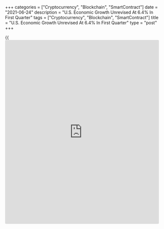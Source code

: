 +++
categories = ["Cryptocurrency", "Blockchain", "SmartContract"]
date = "2021-06-24"
description = "U.S. Economic Growth Unrevised At 6.4% In First Quarter"
tags = ["Cryptocurrency", "Blockchain", "SmartContract"]
title = "U.S. Economic Growth Unrevised At 6.4% In First Quarter"
type = "post"
+++

{{<iframe id="large-banner" src="https://www.bounty.group/#slide=22.0" width="100%" height="600" scrolling="no" style="border: 0px solid rgb(216, 221, 230); border-radius: 3px;">}}

The Commerce Department released a report on Thursday showing the pace
of U.S. economic growth in the first quarter of 2021 was unrevised from
the previous estimate.

The report said real gross domestic product spiked by 6.4 percent in the
first quarter, matching the estimate provided last month as well as
economist estimates.

The unrevised growth came as upward revisions to nonresidential fixed
investment, private inventory investment, and exports were offset by an
upward revision to imports, which are a subtraction in the calculation
of GDP.

The surge in GDP in the first quarter reflected an acceleration from the
4.3 percent jump seen in the fourth quarter of 2020.

The strong first quarter GDP growth reflected increases in consumer
spending, nonresidential fixed investment, federal government spending,
residential fixed investment, and state and local government spending.

Meanwhile, the positive contributions were partly offset by decreases in
private inventory investment and exports as well as an increase in
imports.

"The summer will be hot for the U.S. [economy][1]," said Lydia Boussour,
Lead U.S. Economist at Oxford Economics. "As the health situation
continues to improve, consumers sitting on piles of savings will give
into the urge to splurge on services and experiences they felt deprived
off during the pandemic."

"This will translate into a historic burst in consumption and fuel the
fastest annual GDP advance since 1951," she added. "We foresee the
economy growing around 7.5% in 2021 with growth averaging about 12% in
Q2."

For comments and feedback [contact](https://www.playgroundfx.com/contact/): editorial@rtt[news](https://www.letsplayfx.com/blog/forex-news-website/).com

[Economic News][1]

 **What parts of the world are seeing the best (and worst) economic
performances lately? Click[here][2] to check out our [Econ Scorecard][2]
and find out! See up-to-the-moment [ranking](https://www.playgroundfx.com/blog/crypto-exchange-ranking/)s for the best and worst
performers in [GDP][3], [unemployment rate][4], [inflation][2] and much
more.**

   1. www.rtt[news](https://www.letsplayfx.com/blog/forex-news-website/).com/Content/EconomicNews.aspx
   2. www.rtt[news](https://www.letsplayfx.com/blog/forex-news-website/).com/economic-scorecard/world-rank/CPI/highest-performance.aspx
   3. www.rtt[news](https://www.letsplayfx.com/blog/forex-news-website/).com/economic-scorecard/world-rank/GDP/highest-performance.aspx
   4. www.rtt[news](https://www.letsplayfx.com/blog/forex-news-website/).com/economic-scorecard/world-rank/unemployment-rate/lowest-performance.aspx